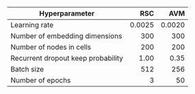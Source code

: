 | Hyperparameter                     | RSC    | AVM    |
|------------------------------------|-------:|-------:|
| Learning rate                      | 0.0025 | 0.0020 |
| Number of embedding dimensions     |    300 |    300 |
| Number of nodes in cells           |    200 |    200 |
| Recurrent dropout keep probability |   1.00 |   0.35 |
| Batch size                         |    512 |    256 |
| Number of epochs                   |      3 |     50 |
